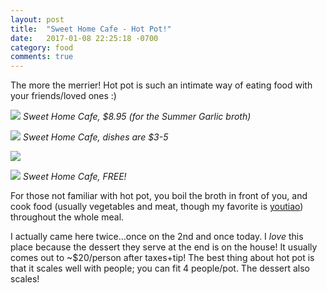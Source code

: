 ```yaml
---
layout: post
title:  "Sweet Home Cafe - Hot Pot!"
date:   2017-01-08 22:25:18 -0700
category: food
comments: true
---
```

The more the merrier! Hot pot is such an intimate way of eating food with your
friends/loved ones :)

![](/assets/blog/2017-01-08/hotpot.jpg)
*Sweet Home Cafe, $8.95 (for the Summer Garlic broth)*

![](/assets/blog/2017-01-08/hotpot2.jpg)
*Sweet Home Cafe, dishes are $3-5*

![](/assets/blog/2017-01-08/bowl.jpg)

![](/assets/blog/2017-01-08/dessert.jpg)
*Sweet Home Cafe, FREE!*

For those not familiar with hot pot, you boil the broth in front of you, and
cook food (usually vegetables and meat, though my favorite is
[youtiao](https://en.wikipedia.org/wiki/Youtiao)) throughout the whole meal.

I actually came here twice...once on the 2nd and once today. I *love* this place
because the dessert they serve at the end is on the house! It usually comes out
to ~$20/person after taxes+tip! The best thing about hot pot is that it scales
well with people; you can fit 4 people/pot. The dessert also scales! <i
class="em em-grin"></i>
